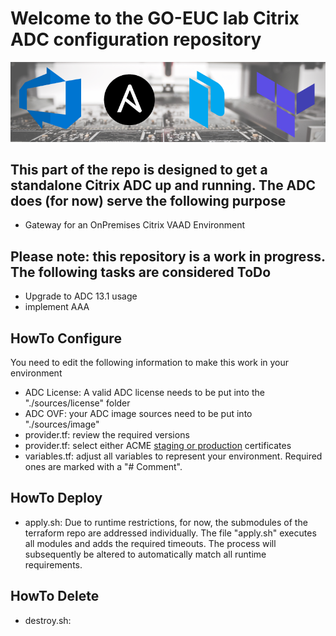 # Welcome to the GO-EUC lab Citrix ADC configuration repository

![feature-image](/.assets/images/feature_image.png)

## This part of the repo is designed to get a standalone Citrix ADC up and running. The ADC does (for now) serve the following purpose

- Gateway for an OnPremises Citrix VAAD Environment

## Please note: this repository is a work in progress. The following tasks are considered ToDo

- Upgrade to ADC 13.1 usage
- implement AAA

## HowTo Configure

You need to edit the following information to make this work in your environment

- ADC License: A valid ADC license needs to be put into the "./sources/license" folder
- ADC OVF: your ADC image sources need to be put into "./sources/image"
- provider.tf: review the required versions
- provider.tf: select either ACME [staging or production](https://letsencrypt.org/docs/staging-environment/) certificates
- variables.tf: adjust all variables to represent your environment. Required ones are marked with a "# Comment".

## HowTo Deploy

- apply.sh: Due to runtime restrictions, for now, the submodules of the terraform repo are addressed individually. The file "apply.sh" executes all modules and adds the required timeouts. The process will subsequently be altered to automatically match all runtime requirements.

## HowTo Delete

- destroy.sh:
